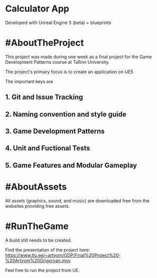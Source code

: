 # Calculator App

Developed with Unreal Engine 5 (beta) + blueprints

# #AboutTheProject
This project was made during one week as a final project for the Game Development Patterns course at Tallinn University.

The project's primary focus is to create an application on UE5

The important keys are

## 1. Git and Issue Tracking

## 2. Naming convention and style guide

## 3. Game Development Patterns

## 4. Unit and Fuctional Tests

## 5. Game Features and Modular Gameplay

# #AboutAssets

All assets (graphics, sound, and music) are downloaded free from the websites providing free assets.


# #RunTheGame
A build still needs to be created.

Find the presentation of the project here: https://www.tlu.ee/~artyom/GDP/Final%20Project%20-%20Artyom%20Grigoryan.mov

Feel free to run the project from UE.

